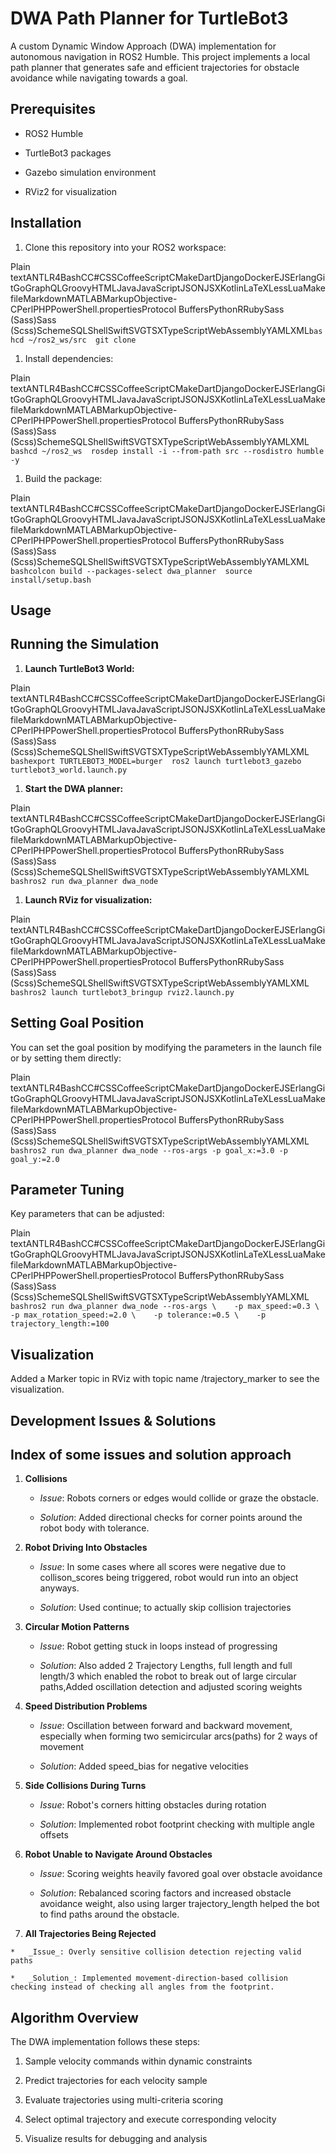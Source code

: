 DWA Path Planner for TurtleBot3
===============================

A custom Dynamic Window Approach (DWA) implementation for autonomous navigation in ROS2 Humble. This project implements a local path planner that generates safe and efficient trajectories for obstacle avoidance while navigating towards a goal.
  

Prerequisites
-------------

*   ROS2 Humble
    
*   TurtleBot3 packages
    
*   Gazebo simulation environment
    
*   RViz2 for visualization
    

Installation
------------

1.  Clone this repository into your ROS2 workspace:
    

Plain textANTLR4BashCC#CSSCoffeeScriptCMakeDartDjangoDockerEJSErlangGitGoGraphQLGroovyHTMLJavaJavaScriptJSONJSXKotlinLaTeXLessLuaMakefileMarkdownMATLABMarkupObjective-CPerlPHPPowerShell.propertiesProtocol BuffersPythonRRubySass (Sass)Sass (Scss)SchemeSQLShellSwiftSVGTSXTypeScriptWebAssemblyYAMLXML`bashcd ~/ros2_ws/src  git clone` 

1.  Install dependencies:
    

Plain textANTLR4BashCC#CSSCoffeeScriptCMakeDartDjangoDockerEJSErlangGitGoGraphQLGroovyHTMLJavaJavaScriptJSONJSXKotlinLaTeXLessLuaMakefileMarkdownMATLABMarkupObjective-CPerlPHPPowerShell.propertiesProtocol BuffersPythonRRubySass (Sass)Sass (Scss)SchemeSQLShellSwiftSVGTSXTypeScriptWebAssemblyYAMLXML`   bashcd ~/ros2_ws  rosdep install -i --from-path src --rosdistro humble -y   `

1.  Build the package:
    

Plain textANTLR4BashCC#CSSCoffeeScriptCMakeDartDjangoDockerEJSErlangGitGoGraphQLGroovyHTMLJavaJavaScriptJSONJSXKotlinLaTeXLessLuaMakefileMarkdownMATLABMarkupObjective-CPerlPHPPowerShell.propertiesProtocol BuffersPythonRRubySass (Sass)Sass (Scss)SchemeSQLShellSwiftSVGTSXTypeScriptWebAssemblyYAMLXML`   bashcolcon build --packages-select dwa_planner  source install/setup.bash   `

Usage
-----

Running the Simulation
----------------------

1.  **Launch TurtleBot3 World:**
    

Plain textANTLR4BashCC#CSSCoffeeScriptCMakeDartDjangoDockerEJSErlangGitGoGraphQLGroovyHTMLJavaJavaScriptJSONJSXKotlinLaTeXLessLuaMakefileMarkdownMATLABMarkupObjective-CPerlPHPPowerShell.propertiesProtocol BuffersPythonRRubySass (Sass)Sass (Scss)SchemeSQLShellSwiftSVGTSXTypeScriptWebAssemblyYAMLXML`   bashexport TURTLEBOT3_MODEL=burger  ros2 launch turtlebot3_gazebo turtlebot3_world.launch.py   `

1.  **Start the DWA planner:**
    

Plain textANTLR4BashCC#CSSCoffeeScriptCMakeDartDjangoDockerEJSErlangGitGoGraphQLGroovyHTMLJavaJavaScriptJSONJSXKotlinLaTeXLessLuaMakefileMarkdownMATLABMarkupObjective-CPerlPHPPowerShell.propertiesProtocol BuffersPythonRRubySass (Sass)Sass (Scss)SchemeSQLShellSwiftSVGTSXTypeScriptWebAssemblyYAMLXML`   bashros2 run dwa_planner dwa_node   `

1.  **Launch RViz for visualization:**
    

Plain textANTLR4BashCC#CSSCoffeeScriptCMakeDartDjangoDockerEJSErlangGitGoGraphQLGroovyHTMLJavaJavaScriptJSONJSXKotlinLaTeXLessLuaMakefileMarkdownMATLABMarkupObjective-CPerlPHPPowerShell.propertiesProtocol BuffersPythonRRubySass (Sass)Sass (Scss)SchemeSQLShellSwiftSVGTSXTypeScriptWebAssemblyYAMLXML`   bashros2 launch turtlebot3_bringup rviz2.launch.py   `

Setting Goal Position
---------------------

You can set the goal position by modifying the parameters in the launch file or by setting them directly:

Plain textANTLR4BashCC#CSSCoffeeScriptCMakeDartDjangoDockerEJSErlangGitGoGraphQLGroovyHTMLJavaJavaScriptJSONJSXKotlinLaTeXLessLuaMakefileMarkdownMATLABMarkupObjective-CPerlPHPPowerShell.propertiesProtocol BuffersPythonRRubySass (Sass)Sass (Scss)SchemeSQLShellSwiftSVGTSXTypeScriptWebAssemblyYAMLXML`   bashros2 run dwa_planner dwa_node --ros-args -p goal_x:=3.0 -p goal_y:=2.0   `

Parameter Tuning
----------------

Key parameters that can be adjusted:

Plain textANTLR4BashCC#CSSCoffeeScriptCMakeDartDjangoDockerEJSErlangGitGoGraphQLGroovyHTMLJavaJavaScriptJSONJSXKotlinLaTeXLessLuaMakefileMarkdownMATLABMarkupObjective-CPerlPHPPowerShell.propertiesProtocol BuffersPythonRRubySass (Sass)Sass (Scss)SchemeSQLShellSwiftSVGTSXTypeScriptWebAssemblyYAMLXML`   bashros2 run dwa_planner dwa_node --ros-args \    -p max_speed:=0.3 \    -p max_rotation_speed:=2.0 \    -p tolerance:=0.5 \    -p trajectory_length:=100   `

Visualization
-------------

Added a Marker topic in RViz with topic name /trajectory\_marker to see the visualization.

Development Issues & Solutions
------------------------------

Index of some issues and solution approach
-----------------------------

1.  **Collisions**
    
    *   _Issue_: Robots corners or edges would collide or graze the obstacle.
        
    *   _Solution_: Added directional checks for corner points around the robot body with tolerance.
        
2.  **Robot Driving Into Obstacles**
    
    *   _Issue_: In some cases where all scores were negative due to collison_scores being triggered, robot would run into an object anyways.
        
    *   _Solution_: Used continue; to actually skip collision trajectories
        
3.  **Circular Motion Patterns**
    
    *   _Issue_: Robot getting stuck in loops instead of progressing
        
    *   _Solution_: Also added 2 Trajectory Lengths, full length and full length/3 which enabled the robot to break out of large circular paths,Added oscillation detection and adjusted scoring weights
        
4.  **Speed Distribution Problems**
    
    *   _Issue_: Oscillation between forward and backward movement, especially when forming two semicircular arcs(paths) for 2 ways of movement
        
    *   _Solution_: Added speed_bias for negative velocities
        
6.  **Side Collisions During Turns**
    
    *   _Issue_: Robot's corners hitting obstacles during rotation
        
    *   _Solution_: Implemented robot footprint checking with multiple angle offsets
        
9.  **Robot Unable to Navigate Around Obstacles**
    
    *   _Issue_: Scoring weights heavily favored goal over obstacle avoidance
        
    *   _Solution_: Rebalanced scoring factors and increased obstacle avoidance weight, also using larger trajectory_length helped the bot to find paths around the obstacle.
        
10.  **All Trajectories Being Rejected**
    
    *   _Issue_: Overly sensitive collision detection rejecting valid paths
        
    *   _Solution_: Implemented movement-direction-based collision checking instead of checking all angles from the footprint.
        

Algorithm Overview
------------------

The DWA implementation follows these steps:

1.  Sample velocity commands within dynamic constraints
    
2.  Predict trajectories for each velocity sample
    
3.  Evaluate trajectories using multi-criteria scoring
    
4.  Select optimal trajectory and execute corresponding velocity
    
5.  Visualize results for debugging and analysis